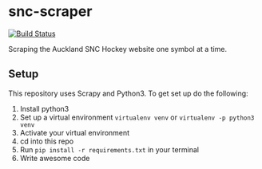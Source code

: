 # snc-scraper
[![Build Status](https://travis-ci.org/thomaspaulin/snc-scraper.svg?branch=master)](https://travis-ci.org/thomaspaulin/snc-scraper)

Scraping the Auckland SNC Hockey website one symbol at a time.

## Setup
This repository uses Scrapy and Python3. To get set up do the following:

1. Install python3
2. Set up a virtual environment `virtualenv venv` or `virtualenv -p python3 venv`
3. Activate your virtual environment
4. cd into this repo
5. Run `pip install -r requirements.txt` in your terminal
6. Write awesome code
